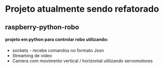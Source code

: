 # Projeto atualmente sendo refatorado

## raspberry-python-robo

#### projeto em python para controlar robo utilizando:
* sockets - recebe comandos no formato Json
* Streaming de vídeo
* Camera com movimento vertical / horizontal utilizando servomotores
